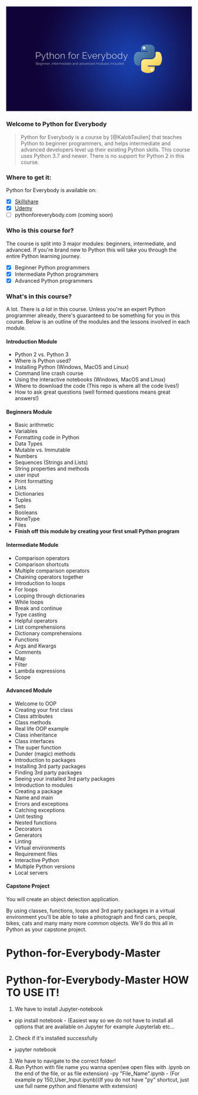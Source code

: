 ![Python for Everybody Cover](images/python-for-everybody-cover.png)

### Welcome to Python for Everybody

> Python for Everybody is a course by [@KalobTaulien] that teaches Python to beginner programmers, and helps intermediate and advanced developers level up their existing Python skills. This course uses Python 3.7 and newer. There is no support for Python 2 in this course.

### Where to get it:
Python for Everybody is available on:
- [x] [Skillshare](https://skl.sh/3a895Pn)
- [x] [Udemy](https://www.udemy.com/course/python-for-everybody-the-ultimate-modern-python-bootcamp/)
- [ ] pythonforeverybody.com (coming soon)

### Who is this course for?

The course is split into 3 major modules: beginners, intermediate, and advanced. If you're brand new to Python this will take you through the entire Python learning journey.

- [x] Beginner Python programmers
- [x] Intermediate Python programmers
- [x] Advanced Python programmers

### What's in this course?

A lot. There is _a lot_ in this course. Unless you're an expert Python programmer already, there's guaranteed to be something for you in this course. Below is an outline of the modules and the lessons involved in each module.

#### Introduction Module
- Python 2 vs. Python 3
- Where is Python used?
- Installing Python (Windows, MacOS and Linux)
- Command line crash course
- Using the interactive notebooks (Windows, MacOS and Linux)
- Where to download the code (This repo is where all the code lives!)
- How to ask great questions (well formed questions means great answers!)

#### Beginners Module
- Basic arithmetic
- Variables
- Formatting code in Python
- Data Types
- Mutable vs. Immutable
- Numbers
- Sequences (Strings and Lists)
- String properties and methods
- user input
- Print formatting
- Lists
- Dictionaries
- Tuples
- Sets
- Booleans
- NoneType
- Files
- **Finish off this module by creating your first small Python program**

#### Intermediate Module
- Comparison operators
- Comparison shortcuts
- Multiple comparison operators
- Chaining operators together
- Introduction to loops
- For loops
- Looping through dictionaries
- While loops
- Break and continue
- Type casting
- Helpful operators
- List comprehensions
- Dictionary comprehensions
- Functions
- Args and Kwargs
- Comments
- Map
- Filter
- Lambda expressions
- Scope

#### Advanced Module
- Welcome to OOP
- Creating your first class
- Class attributes
- Class methods
- Real life OOP example
- Class inheritance
- Class interfaces
- The super function
- Dunder (magic) methods
- Introduction to packages
- Installing 3rd party packages
- Finding 3rd party packages
- Seeing your installed 3rd party packages
- Introduction to modules
- Creating a package
- Name and main
- Errors and exceptions
- Catching exceptions
- Unit testing
- Nested functions
- Decorators
- Generators
- Linting
- Virtual environments
- Requirement files
- Interactive Python
- Multiple Python versions
- Local servers

#### Capstone Project
You will create an object detection application.

By using classes, functions, loops and 3rd party packages in a virtual environment you'll be able to take a photograph and find cars, people, bikes, cats and many many more common objects. We'll do this all in Python as your capstone project.
# Python-for-Everybody-Master

# Python-for-Everybody-Master HOW TO USE IT!
1. We have to install Jupyter-notebook
- pip install notebook - (Easiest way so we do not have to install all options that are available on Jupyter for example Jupyterlab etc...
2. Check if it's installed successfully
- jupyter notebook
3. We have to navigate to the correct folder!
4. Run Python with file name you wanna open(we open files with .ipynb on the end of the file, or as file extension)
-py "File_Name".ipynb - (For example py 150_User_Input.ipynb)(If you do not have "py" shortcut, just use full name python and filename with extension)
